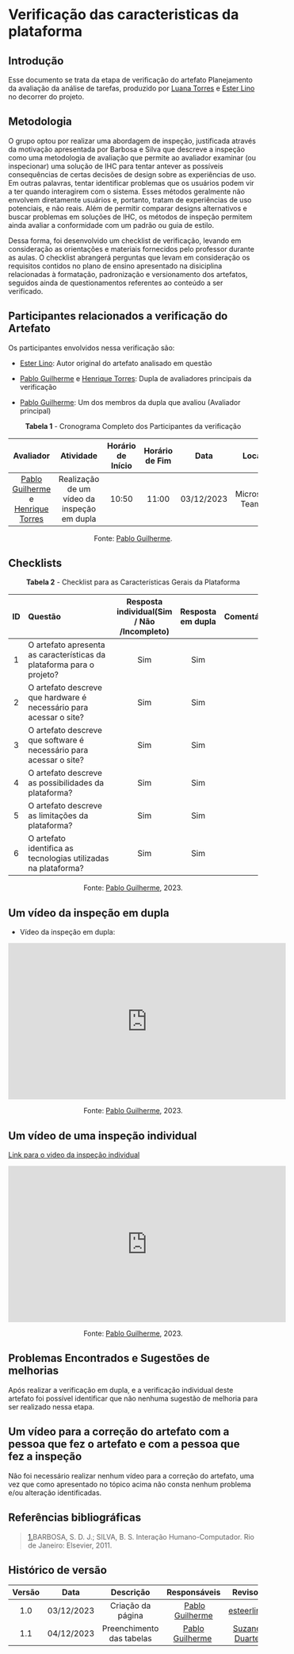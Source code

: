 # **Verificação das caracteristicas da plataforma**

## Introdução

Esse documento se trata da etapa de verificação do artefato Planejamento da avaliação da análise de tarefas, produzido por [Luana Torres](https://github.com/luanatorress) e [Ester Lino](https://github.com/esteerlino) no decorrer do projeto.

## Metodologia

O grupo optou por realizar uma abordagem de inspeção, justificada através da motivação apresentada por Barbosa e Silva que descreve a inspeção como uma metodologia de avaliação que permite ao avaliador examinar (ou inspecionar) uma solução de IHC para tentar antever as possíveis consequências de certas decisões de design sobre as experiências de uso. Em outras palavras, tentar identificar problemas que os usuários podem vir a ter quando interagirem com o sistema. Esses métodos geralmente não envolvem diretamente usuários e, portanto, tratam de experiências de uso potenciais, e não reais. Além de permitir comparar designs alternativos e buscar problemas em soluções de IHC, os métodos de inspeção permitem ainda avaliar a conformidade com um padrão ou guia de estilo.

Dessa forma, foi desenvolvido um checklist de verificação, levando em consideração as orientações e materiais fornecidos pelo professor durante as aulas. O checklist abrangerá perguntas que levam em consideração os requisitos contidos no plano de ensino apresentado na disiciplina relacionadas à formatação, padronização e versionamento dos artefatos, seguidos ainda de questionamentos referentes ao conteúdo a ser verificado.

## Participantes relacionados a verificação do Artefato

Os participantes envolvidos nessa verificação são:

- [Ester Lino](https://github.com/esteerlino): Autor original do artefato analisado em questão

- [Pablo Guilherme](https://github.com/PabloGJBS) e [Henrique Torres](https://github.com/henriqtorresl): Dupla de avaliadores principais da verificação

- [Pablo Guilherme](https://github.com/PabloGJBS): Um dos membros da dupla que avaliou (Avaliador principal)

<center>

**Tabela 1** - Cronograma Completo dos Participantes da verificação

|                                               Avaliador                                               |                  Atividade                  | Horário de Início | Horário de Fim |    Data    |      Local      |
| :---------------------------------------------------------------------------------------------------: | :-----------------------------------------: | :---------------: | :------------: | :--------: | :-------------: |
| [Pablo Guilherme](https://github.com/PabloGJBS) e [Henrique Torres](https://github.com/henriqtorresl) | Realização de um vídeo da inspeção em dupla |       10:50       |     11:00      | 03/12/2023 | Microsoft Teams |

Fonte: [Pablo Guilherme](https://github.com/PabloGJBS).

</center>

## Checklists

<center>

**Tabela 2** - Checklist para as Características Gerais da Plataforma

| ID  | Questão                                                               | Resposta individual(Sim / Não /Incompleto) | Resposta em dupla | Comentário |
| :-: | :-------------------------------------------------------------------- | :----------------------------------------: | :---------------: | ---------- |
|  1  | O artefato apresenta as características da plataforma para o projeto? |                    Sim                     |        Sim        |            |
|  2  | O artefato descreve que hardware é necessário para acessar o site?    |                    Sim                     |        Sim        |            |
|  3  | O artefato descreve que software é necessário para acessar o site?    |                    Sim                     |        Sim        |            |
|  4  | O artefato descreve as possibilidades da plataforma?                  |                    Sim                     |        Sim        |            |
|  5  | O artefato descreve as limitações da plataforma?                      |                    Sim                     |        Sim        |            |
|  6  | O artefato identifica as tecnologias utilizadas na plataforma?        |                    Sim                     |        Sim        |            |

Fonte: [Pablo Guilherme](https://github.com/PabloGJBS), 2023.

</center>

## Um vídeo da inspeção em dupla

- Vídeo da inspeção em dupla:

<center>

<iframe width="560" height="315" src="https://www.youtube.com/embed/BcvJUHyf38o?si=et2rzP-eKVoeE3EN" title="YouTube video player" frameborder="0" allow="accelerometer; autoplay; clipboard-write; encrypted-media; gyroscope; picture-in-picture; web-share" allowfullscreen></iframe>

Fonte: [Pablo Guilherme](https://github.com/PabloGJBS), 2023.

</center>

## Um vídeo de uma inspeção individual

[Link para o video da inspeção individual](https://www.youtube.com/watch?v=6tS7XLfJ_w4)

<center>

<iframe width="560" height="315" src="https://www.youtube.com/embed/6tS7XLfJ_w4?si=_BOrtPCdLHshq_Kl" title="YouTube video player" frameborder="0" allow="accelerometer; autoplay; clipboard-write; encrypted-media; gyroscope; picture-in-picture; web-share" allowfullscreen></iframe>

Fonte: [Pablo Guilherme](https://github.com/PabloGJBS), 2023.

</center>

## Problemas Encontrados e Sugestões de melhorias

Após realizar a verificação em dupla, e a verificação individual deste artefato foi possível identificar que não nenhuma sugestão de melhoria para ser realizado nessa etapa.

## Um vídeo para a correção do artefato com a pessoa que fez o artefato e com a pessoa que fez a inspeção

Não foi necessário realizar nenhum vídeo para a correção do artefato, uma vez que como apresentado no tópico acima não consta nenhum problema e/ou alteração identificadas.

## Referências bibliográficas

> <a id="REF1" href="#anchor_1">1.</a>BARBOSA, S. D. J.; SILVA, B. S. Interação Humano-Computador. Rio de Janeiro: Elsevier, 2011.<br>

## Histórico de versão

| Versão |    Data    |         Descrição         |                  Responsáveis                   |                     Revisor                      |
| :----: | :--------: | :-----------------------: | :---------------------------------------------: | :----------------------------------------------: |
|  1.0   | 03/12/2023 |     Criação da página     |  [Pablo Guilherme](https://github.com/PabloJBS) |   [esteerlino](https://github.com/esteerlino)    |
|  1.1   | 04/12/2023 | Preenchimento das tabelas | [Pablo Guilherme](https://github.com/PabloJBS)  | [Suzane Duarte](https://github.com/suzaneduarte) |
